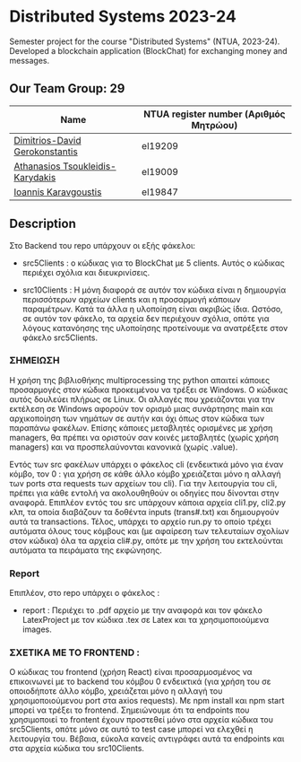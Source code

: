 # Distributed Systems 2023-24
Semester project for the course "Distributed Systems" (NTUA, 2023-24). Developed a blockchain application (BlockChat) for exchanging money and messages. 

##  Our Team   Group: 29  
| Name  | NTUA register number (Αριθμός Μητρώου) |
| ------------- | ------------- |
|  [Dimitrios-David Gerokonstantis](https://github.com/DimitrisDavidGerokonstantis)  | el19209  |   
|  [Athanasios Tsoukleidis-Karydakis](https://github.com/ThanosTsoukleidis-Karydakis) | el19009  |
|  [Ioannis Karavgoustis](https://github.com/gkara) |  el19847 |    

## Description
Στο Backend του repo υπάρχουν οι εξής φάκελοι:

-  src5Clients : ο κώδικας για το BlockChat με 5 clients. Αυτός ο κώδικας περιέχει σχόλια και διευκρινίσεις.

- src10Clients : Η μόνη διαφορά σε αυτόν τον κώδικα είναι η δημιουργία περισσότερων αρχείων clients και η προσαρμογή κάποιων παραμέτρων. 
Κατά τα άλλα η υλοποίηση είναι ακριβώς ίδια. Ωστόσο, σε αυτόν τον φάκελο, τα αρχεία δεν περιέχουν σχόλια, οπότε για λόγους κατανόησης 
της υλοποίησης προτείνουμε να ανατρέξετε στον φάκελο src5Clients.

### ΣΗΜΕΙΩΣΗ
Η χρήση της βιβλιοθήκης multiprocessing της python απαιτεί κάποιες προσαρμογές στον κώδικα προκειμένου να τρέξει σε Windows. Ο κώδικας αυτός δουλεύει πλήρως σε Linux. 
Οι αλλαγές που χρειάζονται για την εκτέλεση σε Windows αφορούν τον ορισμό μιας συνάρτησης main και αρχικοποίηση των νημάτων σε αυτήν και όχι όπως στον κώδικα των παραπάνω φακέλων. 
Επίσης κάποιες μεταβλητές ορισμένες με χρήση managers, θα πρέπει να οριστούν σαν κοινές μεταβλητές (χωρίς χρήση managers) και να προσπελαύνονται κανονικά (χωρίς .value).


Εντός των src φακέλων υπάρχει ο φάκελος cli (ενδεικτικά μόνο για έναν κόμβο, τον 0 : για χρήση σε κάθε άλλο κόμβο χρειάζεται μόνο η αλλαγή των ports στα requests των αρχείων του cli). 
Για την λειτουργία του cli, πρέπει για κάθε εντολή να ακολουθηθούν οι οδηγίες που δίνονται στην αναφορά.
Επιπλέον εντός του src υπάρχουν κάποια αρχεία cli1.py, cli2.py κλπ, τα οποία διαβάζουν τα δοθέντα inputs (trans#.txt) και δημιουργούν αυτά τα transactions.
Τέλος, υπάρχει το αρχείο run.py το οποίο τρέχει αυτόματα όλους τους κόμβους και (με αφαίρεση των τελευταίων σχολίων στον κώδικα) όλα τα αρχεία cli#.py, 
οπότε με την χρήση του εκτελούνται αυτόματα τα πειράματα της εκφώνησης. 

### Report
Επιπλέον, στο repo υπάρχει ο φάκελος :
- report : Περιέχει το .pdf αρχείο με την αναφορά και τον φάκελο LatexProject με τον κώδικα .tex σε Latex και τα χρησιμοποιούμενα images.


### ΣΧΕΤΙΚΑ ΜΕ ΤΟ FRONTEND :
Ο κώδικας του frontend (χρήση React) είναι προσαρμοσμένος να επικοινωνεί με το backend του κόμβου 0 ενδεικτικά (για χρήση του σε οποιοδήποτε άλλο κόμβο, χρειάζεται μόνο η αλλαγή
του χρησιμοποιούμενου port στα axios requests). Με npm install και npm start μπορεί να τρέξει το frontend. Σημειώνουμε ότι τα endpoints που χρησιμοποιεί το frontent
έχουν προστεθεί μόνο στα αρχεία κώδικα του src5Clients, οπότε μόνο σε αυτό το test case μπορεί να ελεχθεί η λειτουργία του. Βέβαια, εύκολα κανείς αντιγράφει αυτά τα endpoints 
και στα αρχεία κώδικα του src10Clients. 
